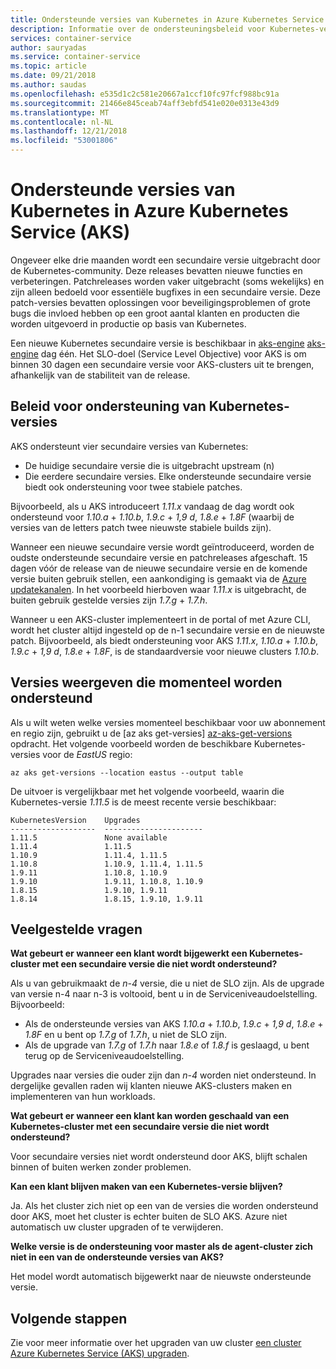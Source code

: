 ```yaml
---
title: Ondersteunde versies van Kubernetes in Azure Kubernetes Service
description: Informatie over de ondersteuningsbeleid voor Kubernetes-versie en de levenscyclus van clusters in Azure Kubernetes Service (AKS)
services: container-service
author: sauryadas
ms.service: container-service
ms.topic: article
ms.date: 09/21/2018
ms.author: saudas
ms.openlocfilehash: e535d1c2c581e20667a1ccf10fc97fcf988bc91a
ms.sourcegitcommit: 21466e845ceab74aff3ebfd541e020e0313e43d9
ms.translationtype: MT
ms.contentlocale: nl-NL
ms.lasthandoff: 12/21/2018
ms.locfileid: "53001806"
---
```

# <a name="supported-kubernetes-versions-in-azure-kubernetes-service-aks"></a>Ondersteunde versies van Kubernetes in Azure Kubernetes Service (AKS)

Ongeveer elke drie maanden wordt een secundaire versie uitgebracht door de Kubernetes-community. Deze releases bevatten nieuwe functies en verbeteringen. Patchreleases worden vaker uitgebracht (soms wekelijks) en zijn alleen bedoeld voor essentiële bugfixes in een secundaire versie. Deze patch-versies bevatten oplossingen voor beveiligingsproblemen of grote bugs die invloed hebben op een groot aantal klanten en producten die worden uitgevoerd in productie op basis van Kubernetes.

Een nieuwe Kubernetes secundaire versie is beschikbaar in [aks-engine] [ aks-engine] dag één. Het SLO-doel (Service Level Objective) voor AKS is om binnen 30 dagen een secundaire versie voor AKS-clusters uit te brengen, afhankelijk van de stabiliteit van de release.

## <a name="kubernetes-version-support-policy"></a>Beleid voor ondersteuning van Kubernetes-versies

AKS ondersteunt vier secundaire versies van Kubernetes:

- De huidige secundaire versie die is uitgebracht upstream (n)
- Die eerdere secundaire versies. Elke ondersteunde secundaire versie biedt ook ondersteuning voor twee stabiele patches.

Bijvoorbeeld, als u AKS introduceert *1.11.x* vandaag de dag wordt ook ondersteund voor *1.10.a* + *1.10.b*, *1.9.c* + *1,9 d*, *1.8.e* + *1.8F* (waarbij de versies van de letters patch twee nieuwste stabiele builds zijn).

Wanneer een nieuwe secundaire versie wordt geïntroduceerd, worden de oudste ondersteunde secundaire versie en patchreleases afgeschaft. 15 dagen vóór de release van de nieuwe secundaire versie en de komende versie buiten gebruik stellen, een aankondiging is gemaakt via de [Azure updatekanalen][azure-update-channel]. In het voorbeeld hierboven waar *1.11.x* is uitgebracht, de buiten gebruik gestelde versies zijn *1.7.g* + *1.7.h*.

Wanneer u een AKS-cluster implementeert in de portal of met Azure CLI, wordt het cluster altijd ingesteld op de n-1 secundaire versie en de nieuwste patch. Bijvoorbeeld, als biedt ondersteuning voor AKS *1.11.x*, *1.10.a* + *1.10.b*, *1.9.c* + *1,9 d*, *1.8.e* + *1.8F*, is de standaardversie voor nieuwe clusters *1.10.b*.

## <a name="list-currently-supported-versions"></a>Versies weergeven die momenteel worden ondersteund

Als u wilt weten welke versies momenteel beschikbaar voor uw abonnement en regio zijn, gebruikt u de [az aks get-versies] [ az-aks-get-versions] opdracht. Het volgende voorbeeld worden de beschikbare Kubernetes-versies voor de *EastUS* regio:

```azurecli-interactive
az aks get-versions --location eastus --output table
```

De uitvoer is vergelijkbaar met het volgende voorbeeld, waarin die Kubernetes-versie *1.11.5* is de meest recente versie beschikbaar:

```
KubernetesVersion    Upgrades
-------------------  ----------------------
1.11.5               None available
1.11.4               1.11.5
1.10.9               1.11.4, 1.11.5
1.10.8               1.10.9, 1.11.4, 1.11.5
1.9.11               1.10.8, 1.10.9
1.9.10               1.9.11, 1.10.8, 1.10.9
1.8.15               1.9.10, 1.9.11
1.8.14               1.8.15, 1.9.10, 1.9.11
```

## <a name="faq"></a>Veelgestelde vragen

**Wat gebeurt er wanneer een klant wordt bijgewerkt een Kubernetes-cluster met een secundaire versie die niet wordt ondersteund?**

Als u van gebruikmaakt de *n-4* versie, die u niet de SLO zijn. Als de upgrade van versie n-4 naar n-3 is voltooid, bent u in de Serviceniveaudoelstelling. Bijvoorbeeld:

- Als de ondersteunde versies van AKS *1.10.a* + *1.10.b*, *1.9.c* + *1,9 d*,  *1.8.e* + *1.8F* en u bent op *1.7.g* of *1.7.h*, u niet de SLO zijn.
- Als de upgrade van *1.7.g* of *1.7.h* naar *1.8.e* of *1.8.f* is geslaagd, u bent terug op de Serviceniveaudoelstelling.

Upgrades naar versies die ouder zijn dan *n-4* worden niet ondersteund. In dergelijke gevallen raden wij klanten nieuwe AKS-clusters maken en implementeren van hun workloads.

**Wat gebeurt er wanneer een klant kan worden geschaald van een Kubernetes-cluster met een secundaire versie die niet wordt ondersteund?**

Voor secundaire versies niet wordt ondersteund door AKS, blijft schalen binnen of buiten werken zonder problemen.

**Kan een klant blijven maken van een Kubernetes-versie blijven?**

Ja. Als het cluster zich niet op een van de versies die worden ondersteund door AKS, moet het cluster is echter buiten de SLO AKS. Azure niet automatisch uw cluster upgraden of te verwijderen.

**Welke versie is de ondersteuning voor master als de agent-cluster zich niet in een van de ondersteunde versies van AKS?**

Het model wordt automatisch bijgewerkt naar de nieuwste ondersteunde versie.

## <a name="next-steps"></a>Volgende stappen

Zie voor meer informatie over het upgraden van uw cluster [een cluster Azure Kubernetes Service (AKS) upgraden][aks-upgrade].

<!-- LINKS - External -->
[aks-engine]: https://github.com/Azure/aks-engine
[azure-update-channel]: https://azure.microsoft.com/updates/?product=kubernetes-service

<!-- LINKS - Internal -->
[aks-upgrade]: upgrade-cluster.md
[az-aks-get-versions]: /cli/azure/aks#az-aks-get-versions
